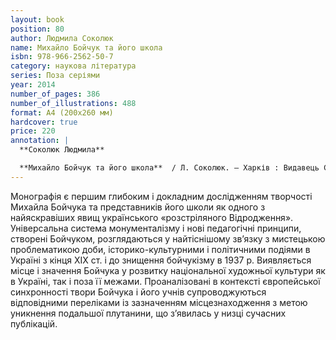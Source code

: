```yaml
---
layout: book
position: 80
author: Людмила Соколюк
name: Михайло Бойчук та його школа
isbn: 978-966-2562-50-7
category: наукова література
series: Поза серіями
year: 2014
number_of_pages: 386
number_of_illustrations: 488
format: А4 (200х260 мм)
hardcover: true
price: 220
annotation: |
  **Соколюк Людмила**

  **Михайло Бойчук та його школа**  / Л. Соколюк. — Харків : Видавець Савчук О. О., 2014. — 386 с. ; 488 іл.
---
```


Монографія є першим глибоким і докладним дослідженням творчості Михайла Бойчука та представників його школи
як одного з найяскравіших явищ українського «розстріляного Відродження». Універсальна система монументалізму
і нові педагогічні принципи, створені Бойчуком, розглядаються у найтіснішому зв’язку з мистецькою
проблематикою доби, історико-культурними і політичними подіями в Україні з кінця ХІХ&nbsp;ст. і до знищення
бойчукізму в 1937&nbsp;р. Виявляється місце і значення Бойчука у розвитку національної художньої культури як в
Україні, так і поза її межами. Проаналізовані в контексті європейської синхронності твори Бойчука і його
учнів супроводжуються відповідними переліками із зазначенням місцезнаходження з метою уникнення подальшої
плутанини, що з’явилась у низці сучасних публікацій.
